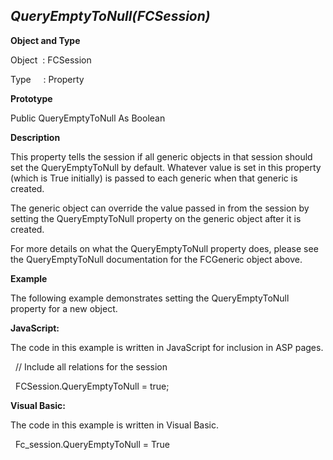 _QueryEmptyToNull(FCSession)_
-----------------------------

**Object and Type**

Object  : FCSession

Type     : Property

**Prototype**

Public QueryEmptyToNull As Boolean

**Description**

This property tells the session if all generic objects in that session should set the QueryEmptyToNull by default. Whatever value is set in this property (which is True initially) is passed to each generic when that generic is created.

The generic object can override the value passed in from the session by setting the QueryEmptyToNull property on the generic object after it is created.

For more details on what the QueryEmptyToNull property does, please see the QueryEmptyToNull documentation for the FCGeneric object above.

**Example**

The following example demonstrates setting the QueryEmptyToNull property for a new object.

**JavaScript:**

The code in this example is written in JavaScript for inclusion in ASP pages.

  // Include all relations for the session

  FCSession.QueryEmptyToNull = true;

**Visual Basic:**

The code in this example is written in Visual Basic.

  Fc_session.QueryEmptyToNull = True